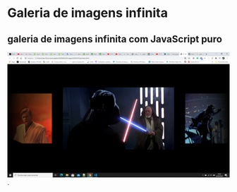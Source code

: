 # Galeria de imagens infinita
## galeria de imagens infinita com JavaScript puro

![galeria](https://github.com/mariocesar33/galeria-de-imagens-infinita/blob/master/galeria.png).